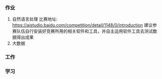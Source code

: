 ### 作业
1. 自然语言处理
比赛地址: https://aistudio.baidu.com/competition/detail/1148/0/introduction
建议参赛队伍自行安装好竞赛所用的相关软件和工具，并自主运用软件工具去测试数据得出成果
1. 大数据



### 工作


### 学习





